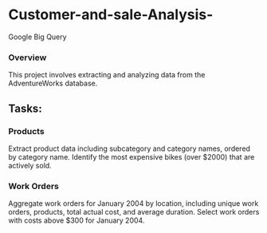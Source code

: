 # Customer-and-sale-Analysis-
Google Big Query
### Overview
This project involves extracting and analyzing data from the AdventureWorks database.

## Tasks:
### Products

Extract product data including subcategory and category names, ordered by category name.
Identify the most expensive bikes (over $2000) that are actively sold.
### Work Orders

Aggregate work orders for January 2004 by location, including unique work orders, products, total actual cost, and average duration.
Select work orders with costs above $300 for January 2004.
